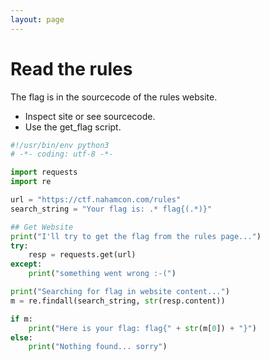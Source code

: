```yaml
---
layout: page
---
```


# Read the rules

The flag is in the sourcecode of the rules website.

- Inspect site or see sourcecode.
- Use the get_flag script.

```python
#!/usr/bin/env python3
# -*- coding: utf-8 -*-

import requests
import re

url = "https://ctf.nahamcon.com/rules"
search_string = "Your flag is: .* flag{(.*)}"

## Get Website
print("I'll try to get the flag from the rules page...")
try:
    resp = requests.get(url)
except:
    print("something went wrong :-(")

print("Searching for flag in website content...")
m = re.findall(search_string, str(resp.content))

if m:
    print("Here is your flag: flag{" + str(m[0]) + "}")
else:
    print("Nothing found... sorry")
```